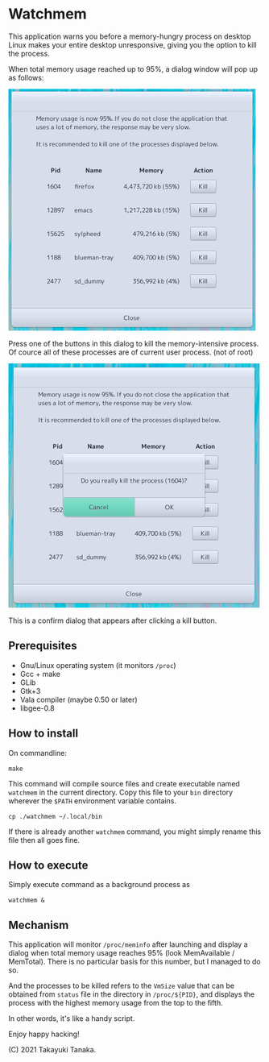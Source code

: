 Watchmem
================================================================================

This application warns you before a memory-hungry process on desktop Linux makes
your entire desktop unresponsive, giving you the option to kill the process.

When total memory usage reached up to 95%, a dialog window will pop up as follows:

![image](screenshot1.png)

Press one of the buttons in this dialog to kill the memory-intensive process.
Of cource all of these processes are of current user process. (not of root)

![image](screenshot2.png)

This is a confirm dialog that appears after clicking a kill button.

Prerequisites
--------------------------------------------------------------------------------

+ Gnu/Linux operating system (it monitors `/proc`)
+ Gcc + make
+ GLib
+ Gtk+3
+ Vala compiler (maybe 0.50 or later)
+ libgee-0.8

How to install
--------------------------------------------------------------------------------

On commandline:

	make

This command will compile source files and create executable named `watchmem` in the
current directory.
Copy this file to your `bin` directory wherever the `$PATH` environment variable
contains.

	cp ./watchmem ~/.local/bin

If there is already another `watchmem` command, you might simply rename this file then all
goes fine.

How to execute
--------------------------------------------------------------------------------

Simply execute command as a background process as

	watchmem &

Mechanism
--------------------------------------------------------------------------------

This application will monitor `/proc/meminfo` after launching and display a dialog
when total memory usage reaches 95% (look MemAvailable / MemTotal). There is no
particular basis for this number, but I managed to do so.

And the processes to be killed refers to the `VmSize` value that can be obtained from `status`
file in the directory in `/proc/${PID}`, and displays the process with the highest
memory usage from the top to the fifth.

In other words, it's like a handy script.

Enjoy happy hacking!

(C) 2021 Takayuki Tanaka.

